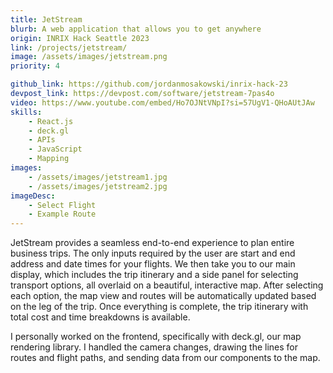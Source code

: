```yaml
---
title: JetStream
blurb: A web application that allows you to get anywhere
origin: INRIX Hack Seattle 2023
link: /projects/jetstream/
image: /assets/images/jetstream.png
priority: 4

github_link: https://github.com/jordanmosakowski/inrix-hack-23
devpost_link: https://devpost.com/software/jetstream-7pas4o
video: https://www.youtube.com/embed/Ho7OJNtVNpI?si=57UgV1-QHoAUtJAw
skills:
    - React.js
    - deck.gl
    - APIs
    - JavaScript
    - Mapping
images:
    - /assets/images/jetstream1.jpg
    - /assets/images/jetstream2.jpg
imageDesc:
    - Select Flight
    - Example Route
---
```


JetStream provides a seamless end-to-end experience to plan entire business trips. The only inputs required by the user are start and end address and date times for your flights. We then take you to our main display, which includes the trip itinerary and a side panel for selecting transport options, all overlaid on a beautiful, interactive map. After selecting each option, the map view and routes will be automatically updated based on the leg of the trip. Once everything is complete, the trip itinerary with total cost and time breakdowns is available.

I personally worked on the frontend, specifically with deck.gl, our map rendering library. I handled the camera changes, drawing the lines for routes and flight paths, and sending data from our components to the map.
